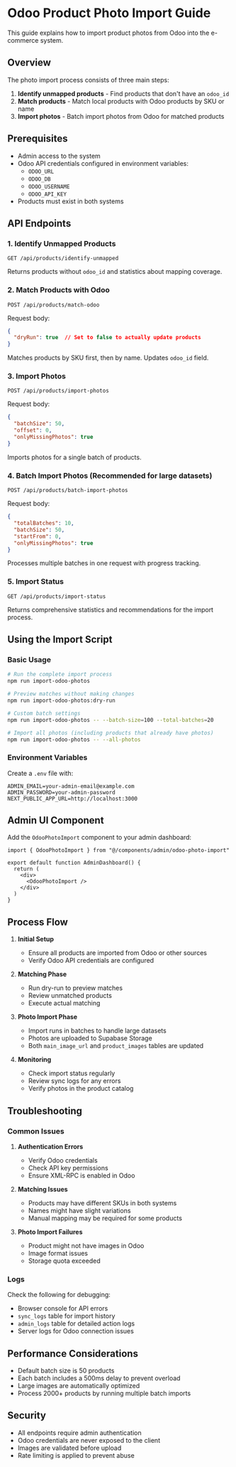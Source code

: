 # Odoo Product Photo Import Guide

This guide explains how to import product photos from Odoo into the e-commerce system.

## Overview

The photo import process consists of three main steps:
1. **Identify unmapped products** - Find products that don't have an `odoo_id`
2. **Match products** - Match local products with Odoo products by SKU or name
3. **Import photos** - Batch import photos from Odoo for matched products

## Prerequisites

- Admin access to the system
- Odoo API credentials configured in environment variables:
  - `ODOO_URL`
  - `ODOO_DB`
  - `ODOO_USERNAME`
  - `ODOO_API_KEY`
- Products must exist in both systems

## API Endpoints

### 1. Identify Unmapped Products
```
GET /api/products/identify-unmapped
```
Returns products without `odoo_id` and statistics about mapping coverage.

### 2. Match Products with Odoo
```
POST /api/products/match-odoo
```
Request body:
```json
{
  "dryRun": true  // Set to false to actually update products
}
```
Matches products by SKU first, then by name. Updates `odoo_id` field.

### 3. Import Photos
```
POST /api/products/import-photos
```
Request body:
```json
{
  "batchSize": 50,
  "offset": 0,
  "onlyMissingPhotos": true
}
```
Imports photos for a single batch of products.

### 4. Batch Import Photos (Recommended for large datasets)
```
POST /api/products/batch-import-photos
```
Request body:
```json
{
  "totalBatches": 10,
  "batchSize": 50,
  "startFrom": 0,
  "onlyMissingPhotos": true
}
```
Processes multiple batches in one request with progress tracking.

### 5. Import Status
```
GET /api/products/import-status
```
Returns comprehensive statistics and recommendations for the import process.

## Using the Import Script

### Basic Usage
```bash
# Run the complete import process
npm run import-odoo-photos

# Preview matches without making changes
npm run import-odoo-photos:dry-run

# Custom batch settings
npm run import-odoo-photos -- --batch-size=100 --total-batches=20

# Import all photos (including products that already have photos)
npm run import-odoo-photos -- --all-photos
```

### Environment Variables
Create a `.env` file with:
```env
ADMIN_EMAIL=your-admin-email@example.com
ADMIN_PASSWORD=your-admin-password
NEXT_PUBLIC_APP_URL=http://localhost:3000
```

## Admin UI Component

Add the `OdooPhotoImport` component to your admin dashboard:

```tsx
import { OdooPhotoImport } from "@/components/admin/odoo-photo-import"

export default function AdminDashboard() {
  return (
    <div>
      <OdooPhotoImport />
    </div>
  )
}
```

## Process Flow

1. **Initial Setup**
   - Ensure all products are imported from Odoo or other sources
   - Verify Odoo API credentials are configured

2. **Matching Phase**
   - Run dry-run to preview matches
   - Review unmatched products
   - Execute actual matching

3. **Photo Import Phase**
   - Import runs in batches to handle large datasets
   - Photos are uploaded to Supabase Storage
   - Both `main_image_url` and `product_images` tables are updated

4. **Monitoring**
   - Check import status regularly
   - Review sync logs for any errors
   - Verify photos in the product catalog

## Troubleshooting

### Common Issues

1. **Authentication Errors**
   - Verify Odoo credentials
   - Check API key permissions
   - Ensure XML-RPC is enabled in Odoo

2. **Matching Issues**
   - Products may have different SKUs in both systems
   - Names might have slight variations
   - Manual mapping may be required for some products

3. **Photo Import Failures**
   - Product might not have images in Odoo
   - Image format issues
   - Storage quota exceeded

### Logs

Check the following for debugging:
- Browser console for API errors
- `sync_logs` table for import history
- `admin_logs` table for detailed action logs
- Server logs for Odoo connection issues

## Performance Considerations

- Default batch size is 50 products
- Each batch includes a 500ms delay to prevent overload
- Large images are automatically optimized
- Process 2000+ products by running multiple batch imports

## Security

- All endpoints require admin authentication
- Odoo credentials are never exposed to the client
- Images are validated before upload
- Rate limiting is applied to prevent abuse